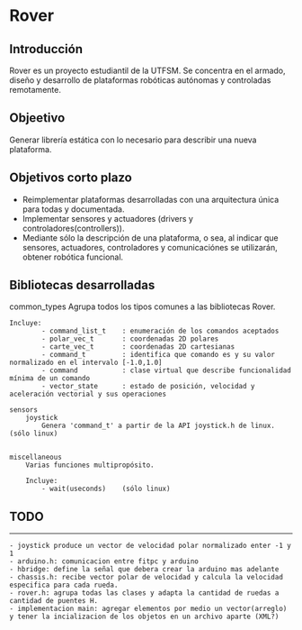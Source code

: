 Rover
======

Introducción
-------------

Rover es un proyecto estudiantil de la UTFSM. Se concentra en el armado, diseño y desarrollo de plataformas robóticas
autónomas y controladas remotamente.

Objeetivo
----------

Generar librería estática con lo necesario para describir una nueva plataforma.


Objetivos corto plazo
----------------------

- Reimplementar plataformas desarrolladas con una arquitectura única para todas y documentada.
- Implementar sensores y actuadores (drivers y controladores(controllers)).
- Mediante sólo la descripción de una plataforma, o sea, al indicar que sensores, actuadores, controladores y
comunicaciónes se utilizarán, obtener robótica funcional.


Bibliotecas desarrolladas
--------------------------

common_types
	Agrupa todos los tipos comunes a las bibliotecas Rover.

	Incluye:
			- command_list_t	: enumeración de los comandos aceptados
			- polar_vec_t		: coordenadas 2D polares
			- carte_vec_t		: coordenadas 2D cartesianas
			- command_t 		: identifica que comando es y su valor normalizado en el intervalo [-1.0,1.0]
			- command 			: clase virtual que describe funcionalidad mínima de un comando
			- vector_state		: estado de posición, velocidad y aceleración vectorial y sus operaciones

	sensors
		joystick
			Genera 'command_t' a partir de la API joystick.h de linux.	(sólo linux)


	miscellaneous
		Varias funciones multipropósito.

		Incluye:
			- wait(useconds)	(sólo linux)



TODO
---------------------
---------------------

	- joystick produce un vector de velocidad polar normalizado enter -1 y 1
	- arduino.h: comunicacion entre fitpc y arduino
	- hbridge: define la señal que debera crear la arduino mas adelante
	- chassis.h: recibe vector polar de velocidad y calcula la velocidad especifica para cada rueda.
	- rover.h: agrupa todas las clases y adapta la cantidad de ruedas a cantidad de puentes H.
	- implementacion main: agregar elementos por medio un vector(arreglo) y tener la incializacion de los objetos en un archivo aparte (XML?) 